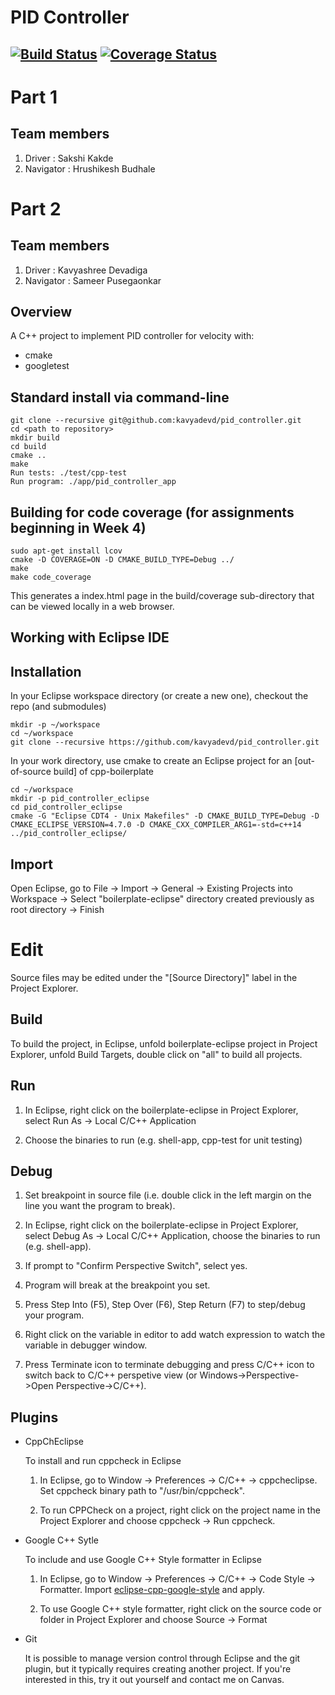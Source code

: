 # PID Controller
[![Build Status](https://app.travis-ci.com/kavyadevd/pid_controller.svg?branch=main)](https://app.travis-ci.com/kavyadevd/pid_controller)
[![Coverage Status](https://coveralls.io/repos/github/kavyadevd/pid_controller/badge.svg?branch=main)](https://coveralls.io/github/kavyadevd/pid_controller?branch=main)
---
# Part 1
## Team members
1) Driver : Sakshi Kakde
2) Navigator : Hrushikesh Budhale

# Part 2
## Team members
1) Driver : Kavyashree Devadiga
2) Navigator : Sameer Pusegaonkar

## Overview

A C++ project to implement PID controller for velocity with:

- cmake
- googletest

## Standard install via command-line
```
git clone --recursive git@github.com:kavyadevd/pid_controller.git
cd <path to repository>
mkdir build
cd build
cmake ..
make
Run tests: ./test/cpp-test
Run program: ./app/pid_controller_app
```

## Building for code coverage (for assignments beginning in Week 4)
```
sudo apt-get install lcov
cmake -D COVERAGE=ON -D CMAKE_BUILD_TYPE=Debug ../
make
make code_coverage
```
This generates a index.html page in the build/coverage sub-directory that can be viewed locally in a web browser.

## Working with Eclipse IDE ##

## Installation

In your Eclipse workspace directory (or create a new one), checkout the repo (and submodules)
```
mkdir -p ~/workspace
cd ~/workspace
git clone --recursive https://github.com/kavyadevd/pid_controller.git
```

In your work directory, use cmake to create an Eclipse project for an [out-of-source build] of cpp-boilerplate

```
cd ~/workspace
mkdir -p pid_controller_eclipse
cd pid_controller_eclipse
cmake -G "Eclipse CDT4 - Unix Makefiles" -D CMAKE_BUILD_TYPE=Debug -D CMAKE_ECLIPSE_VERSION=4.7.0 -D CMAKE_CXX_COMPILER_ARG1=-std=c++14 ../pid_controller_eclipse/
```

## Import

Open Eclipse, go to File -> Import -> General -> Existing Projects into Workspace -> 
Select "boilerplate-eclipse" directory created previously as root directory -> Finish

# Edit

Source files may be edited under the "[Source Directory]" label in the Project Explorer.


## Build

To build the project, in Eclipse, unfold boilerplate-eclipse project in Project Explorer,
unfold Build Targets, double click on "all" to build all projects.

## Run

1. In Eclipse, right click on the boilerplate-eclipse in Project Explorer,
select Run As -> Local C/C++ Application

2. Choose the binaries to run (e.g. shell-app, cpp-test for unit testing)


## Debug


1. Set breakpoint in source file (i.e. double click in the left margin on the line you want 
the program to break).

2. In Eclipse, right click on the boilerplate-eclipse in Project Explorer, select Debug As -> 
Local C/C++ Application, choose the binaries to run (e.g. shell-app).

3. If prompt to "Confirm Perspective Switch", select yes.

4. Program will break at the breakpoint you set.

5. Press Step Into (F5), Step Over (F6), Step Return (F7) to step/debug your program.

6. Right click on the variable in editor to add watch expression to watch the variable in 
debugger window.

7. Press Terminate icon to terminate debugging and press C/C++ icon to switch back to C/C++ 
perspetive view (or Windows->Perspective->Open Perspective->C/C++).


## Plugins

- CppChEclipse

    To install and run cppcheck in Eclipse

    1. In Eclipse, go to Window -> Preferences -> C/C++ -> cppcheclipse.
    Set cppcheck binary path to "/usr/bin/cppcheck".

    2. To run CPPCheck on a project, right click on the project name in the Project Explorer 
    and choose cppcheck -> Run cppcheck.


- Google C++ Sytle

    To include and use Google C++ Style formatter in Eclipse

    1. In Eclipse, go to Window -> Preferences -> C/C++ -> Code Style -> Formatter. 
    Import [eclipse-cpp-google-style][reference-id-for-eclipse-cpp-google-style] and apply.

    2. To use Google C++ style formatter, right click on the source code or folder in 
    Project Explorer and choose Source -> Format

[reference-id-for-eclipse-cpp-google-style]: https://raw.githubusercontent.com/google/styleguide/gh-pages/eclipse-cpp-google-style.xml

- Git

    It is possible to manage version control through Eclipse and the git plugin, but it typically requires creating another project. If you're interested in this, try it out yourself and contact me on Canvas.
